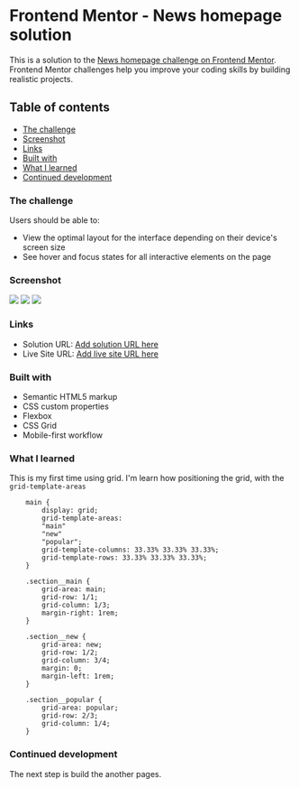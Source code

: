 # Frontend Mentor - News homepage solution

This is a solution to the [News homepage challenge on Frontend Mentor](https://www.frontendmentor.io/challenges/news-homepage-H6SWTa1MFl). Frontend Mentor challenges help you improve your coding skills by building realistic projects. 

## Table of contents

  - [The challenge](#the-challenge)
  - [Screenshot](#screenshot)
  - [Links](#links)
  - [Built with](#built-with)
  - [What I learned](#what-i-learned)
  - [Continued development](#continued-development)



### The challenge

Users should be able to:

- View the optimal layout for the interface depending on their device's screen size
- See hover and focus states for all interactive elements on the page

### Screenshot

![](../news-homepage-main/screenshots/mySolution--desktop.png)
![](../news-homepage-main/screenshots/mySolution--mobile.png)
![](../news-homepage-main/screenshots/mySolution__menu--mobile.png)



### Links

- Solution URL: [Add solution URL here](https://your-solution-url.com)
- Live Site URL: [Add live site URL here](https://your-live-site-url.com)


### Built with

- Semantic HTML5 markup
- CSS custom properties
- Flexbox
- CSS Grid
- Mobile-first workflow


### What I learned

This is my first time using grid. I'm learn how positioning the grid, with the `grid-template-areas`  

```
    main {
        display: grid;
        grid-template-areas: 
        "main"
        "new"
        "popular";
        grid-template-columns: 33.33% 33.33% 33.33%;
        grid-template-rows: 33.33% 33.33% 33.33%;
    }

    .section__main {
        grid-area: main;
        grid-row: 1/1;
        grid-column: 1/3;
        margin-right: 1rem;
    }

    .section__new {
        grid-area: new;
        grid-row: 1/2;
        grid-column: 3/4;
        margin: 0;
        margin-left: 1rem;
    }

    .section__popular {
        grid-area: popular;
        grid-row: 2/3;
        grid-column: 1/4;
    }

```

### Continued development

The next step is build the another pages.


